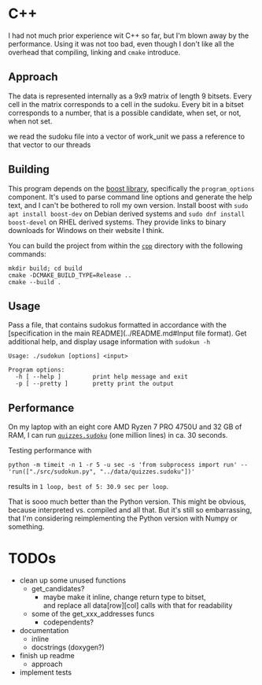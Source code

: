# C++

I had not much prior experience wit C++ so far, but I'm blown away by the performance.
Using it was not too bad, even though I don't like all the overhead that compiling, linking and `cmake` introduce.


## Approach

The data is represented internally as a 9x9 matrix of length 9 bitsets.
Every cell in the matrix corresponds to a cell in the sudoku.
Every bit in a bitset corresponds to a number, that is a possible candidate, when set, or not, when not set.

we read the sudoku file into a vector of work_unit
we pass a reference to that vector to our threads


## Building

This program depends on the [boost library](https://www.boost.org/), specifically the `program_options` component.
It's used to parse command line options and generate the help text, and I can't be bothered to roll my own version.
Install boost with `sudo apt install boost-dev` on Debian derived systems and `sudo dnf install boost-devel` on RHEL derived systems.
They provide links to binary downloads for Windows on their website I think.

You can build the project from within the [`cpp`](.) directory with the following commands:

    mkdir build; cd build
    cmake -DCMAKE_BUILD_TYPE=Release ..
    cmake --build .


## Usage

Pass a file, that contains sudokus formatted in accordance with the [specification in the main README](../README.md#Input file format).
Get additional help, and display usage information with `sudokun -h`

    Usage: ./sudokun [options] <input>
    
    Program options:
      -h [ --help ]         print help message and exit
      -p [ --pretty ]       pretty print the output


## Performance

On my laptop with an eight core AMD Ryzen 7 PRO 4750U and 32 GB of RAM,
I can run [`quizzes.sudoku`](../data/quizzes.sudoku) (one million lines) in ca. 30 seconds.

Testing performance with

    python -m timeit -n 1 -r 5 -u sec -s 'from subprocess import run' -- 'run(["./src/sudokun.py", "../data/quizzes.sudoku"])'

results in `1 loop, best of 5: 30.9 sec per loop`.

That is sooo much better than the Python version.
This might be obvious, because interpreted vs. compiled and all that.
But it's still so embarrassing, that I'm considering reimplementing the Python version with Numpy or something.


# TODOs

- clean up some unused functions
    - get_candidates?
        - maybe make it inline, change return type to bitset,  
          and replace all data[row][col] calls with that for readability
    - some of the get_xxx_addresses funcs
        - codependents?
- documentation
    - inline
    - docstrings (doxygen?)
- finish up readme
    - approach
- implement tests

